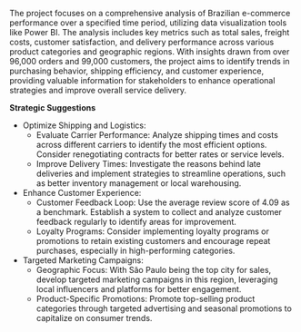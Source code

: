 The project focuses on a comprehensive analysis of Brazilian e-commerce performance over a specified time period, utilizing data visualization tools like Power BI. The analysis includes key metrics such as total sales, freight costs, customer satisfaction, and delivery performance across various product categories and geographic regions. With insights drawn from over 96,000 orders and 99,000 customers, the project aims to identify trends in purchasing behavior, shipping efficiency, and customer experience, providing valuable information for stakeholders to enhance operational strategies and improve overall service delivery.

**Strategic Suggestions**
- Optimize Shipping and Logistics:
  - Evaluate Carrier Performance: Analyze shipping times and costs across different carriers to identify the most efficient options. Consider renegotiating contracts for better rates or service levels.
  - Improve Delivery Times: Investigate the reasons behind late deliveries and implement strategies to streamline operations, such as better inventory management or local warehousing.
- Enhance Customer Experience:
  - Customer Feedback Loop: Use the average review score of 4.09 as a benchmark. Establish a system to collect and analyze customer feedback regularly to identify areas for improvement.
  - Loyalty Programs: Consider implementing loyalty programs or promotions to retain existing customers and encourage repeat purchases, especially in high-performing categories.
- Targeted Marketing Campaigns:
  - Geographic Focus: With São Paulo being the top city for sales, develop targeted marketing campaigns in this region, leveraging local influencers and platforms for better engagement.
  - Product-Specific Promotions: Promote top-selling product categories through targeted advertising and seasonal promotions to capitalize on consumer trends.

